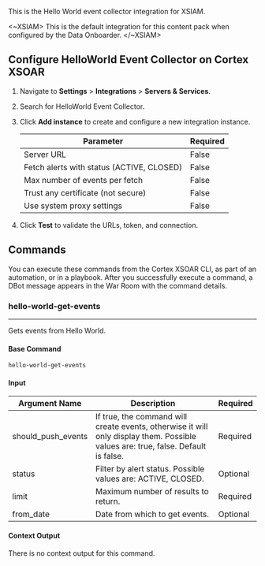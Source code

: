 This is the Hello World event collector integration for XSIAM.

<~XSIAM>
This is the default integration for this content pack when configured by the Data Onboarder.
</~XSIAM>

## Configure HelloWorld Event Collector on Cortex XSOAR

1. Navigate to **Settings** > **Integrations** > **Servers & Services**.
2. Search for HelloWorld Event Collector.
3. Click **Add instance** to create and configure a new integration instance.

    | **Parameter** | **Required** |
    | --- | --- |
    | Server URL | False |
    | Fetch alerts with status (ACTIVE, CLOSED) | False |
    | Max number of events per fetch | False |
    | Trust any certificate (not secure) | False |
    | Use system proxy settings | False |

4. Click **Test** to validate the URLs, token, and connection.

## Commands

You can execute these commands from the Cortex XSOAR CLI, as part of an automation, or in a playbook.
After you successfully execute a command, a DBot message appears in the War Room with the command details.

### hello-world-get-events

***
Gets events from Hello World.

#### Base Command

`hello-world-get-events`

#### Input

| **Argument Name** | **Description** | **Required** |
| --- | --- | --- |
| should_push_events | If true, the command will create events, otherwise it will only display them. Possible values are: true, false. Default is false. | Required |
| status | Filter by alert status. Possible values are: ACTIVE, CLOSED. | Optional |
| limit | Maximum number of results to return. | Required |
| from_date | Date from which to get events. | Optional |

#### Context Output

There is no context output for this command.